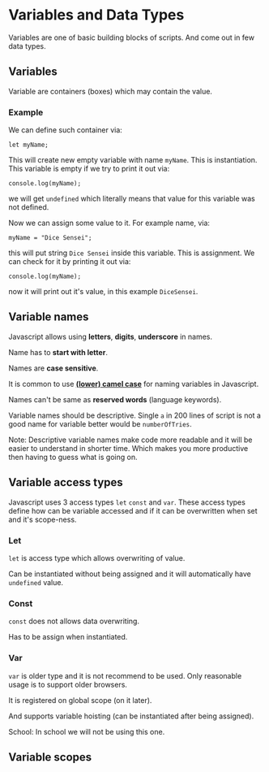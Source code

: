 # Variables and Data Types

Variables are one of basic building blocks of scripts. And come out in few data types.

## Variables

Variable are containers (boxes) which may contain the value.

### Example

We can define such container via:

    let myName;

This will create new empty variable with name `myName`. This is instantiation. This variable is empty if we try to print it out via:

    console.log(myName);

we will get `undefined` which literally means that value for this variable was not defined.

Now we can assign some value to it. For example name, via:

    myName = "Dice Sensei";

this will put string `Dice Sensei` inside this variable. This is assignment. We can check for it by printing it out via:

    console.log(myName);

now it will print out it's value, in this example `DiceSensei`.

## Variable names

Javascript allows using **letters**, **digits**, **underscore** in names.

Name has to **start with letter**.

Names are **case sensitive**.

It is common to use [**(lower) camel case**](https://en.wikipedia.org/wiki/Camel_case) for naming variables in Javascript.

Names can't be same as **reserved words** (language keywords).

Variable names should be descriptive. Single `a` in 200 lines of script is not a good name for variable better would be `numberOfTries`.

Note: Descriptive variable names make code more readable and it will be easier to understand in shorter time. Which makes you more productive then having to guess what is going on.

## Variable access types

Javascript uses 3 access types `let` `const` and `var`. These access types define how can be variable accessed and if it can be overwritten when set and it's scope-ness.

### Let

`let` is access type which allows overwriting of value.

Can be instantiated without being assigned and it will automatically have `undefined` value.

### Const

`const` does not allows data overwriting.

Has to be assign when instantiated.

### Var

`var` is older type and it is not recommend to be used. Only reasonable usage is to support older browsers.

It is registered on global scope (on it later).

And supports variable hoisting (can be instantiated after being assigned).

School: In school we will not be using this one.

## Variable scopes
